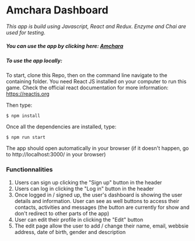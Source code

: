 # Amchara Dashboard
*This app is build using Javascript, React and Redux. Enzyme and Chai are used for testing.*
##### You can use the app by clicking here:  [Amchara](https://amchara.herokuapp.com)
##### To use the app locally:
To start, clone this Repo, then on the command line navigate to the containing folder.
You need React JS installed on your computer to run this game. Check the official react documentation for more information: https://reactjs.org

Then type:

`$ npm install`

Once all the dependencies are installed, type:

`$ npm run start`

The app should open automatically in your browser (if it doesn't happen, go to http://localhost:3000/ in your browser)


### Functionnalities
1. Users can sign up clicking the "Sign up" button in the header
2.  Users can log in clicking the "Log in" button in the header
3. Once logged in / signed up, the user's dashboard is showing the user details and information. User can see as well buttons to access their contacts, activities and messages (the button are currently for show and don't redirect to other parts of the app)
4. User can edit their profile in clicking the "Edit" button
5. The edit page allow the user to add / change their name, email, webbsie address, date of birth, gender and description
